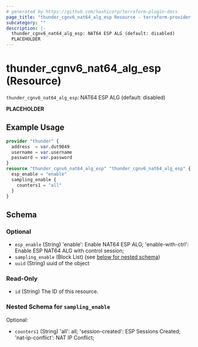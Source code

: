 ```yaml
---
# generated by https://github.com/hashicorp/terraform-plugin-docs
page_title: "thunder_cgnv6_nat64_alg_esp Resource - terraform-provider-thunder"
subcategory: ""
description: |-
  thunder_cgnv6_nat64_alg_esp: NAT64 ESP ALG (default: disabled)
  PLACEHOLDER
---
```


# thunder_cgnv6_nat64_alg_esp (Resource)

`thunder_cgnv6_nat64_alg_esp`: NAT64 ESP ALG (default: disabled)

__PLACEHOLDER__

## Example Usage

```terraform
provider "thunder" {
  address  = var.dut9049
  username = var.username
  password = var.password
}
resource "thunder_cgnv6_nat64_alg_esp" "thunder_cgnv6_nat64_alg_esp" {
  esp_enable = "enable"
  sampling_enable {
    counters1 = "all"
  }
}
```

<!-- schema generated by tfplugindocs -->
## Schema

### Optional

- `esp_enable` (String) 'enable': Enable NAT64 ESP ALG; 'enable-with-ctrl': Enable ESP NAT64 ALG with control session;
- `sampling_enable` (Block List) (see [below for nested schema](#nestedblock--sampling_enable))
- `uuid` (String) uuid of the object

### Read-Only

- `id` (String) The ID of this resource.

<a id="nestedblock--sampling_enable"></a>
### Nested Schema for `sampling_enable`

Optional:

- `counters1` (String) 'all': all; 'session-created': ESP Sessions Created; 'nat-ip-conflict': NAT IP Conflict;


